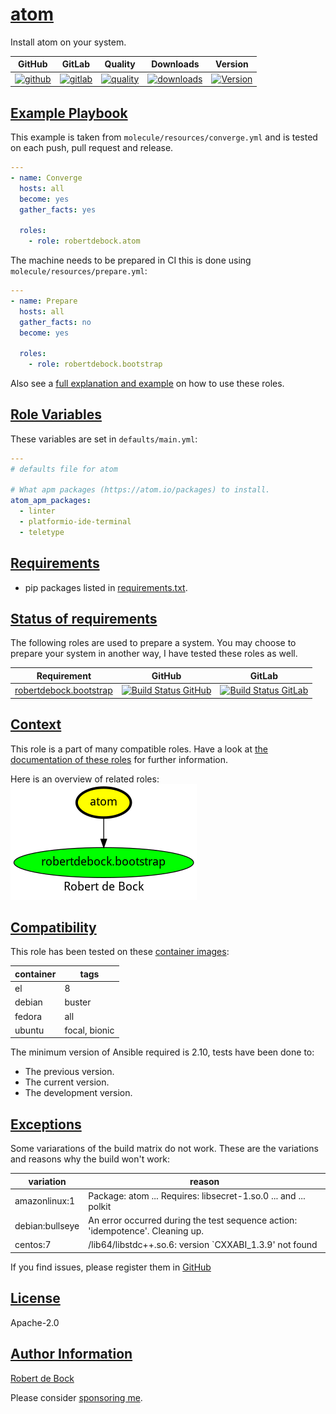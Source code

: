 # [atom](#atom)

Install atom on your system.

|GitHub|GitLab|Quality|Downloads|Version|
|------|------|-------|---------|-------|
|[![github](https://github.com/robertdebock/ansible-role-atom/workflows/Ansible%20Molecule/badge.svg)](https://github.com/robertdebock/ansible-role-atom/actions)|[![gitlab](https://gitlab.com/robertdebock/ansible-role-atom/badges/master/pipeline.svg)](https://gitlab.com/robertdebock/ansible-role-atom)|[![quality](https://img.shields.io/ansible/quality/36572)](https://galaxy.ansible.com/robertdebock/atom)|[![downloads](https://img.shields.io/ansible/role/d/36572)](https://galaxy.ansible.com/robertdebock/atom)|[![Version](https://img.shields.io/github/release/robertdebock/ansible-role-atom.svg)](https://github.com/robertdebock/ansible-role-atom/releases/)|

## [Example Playbook](#example-playbook)

This example is taken from `molecule/resources/converge.yml` and is tested on each push, pull request and release.
```yaml
---
- name: Converge
  hosts: all
  become: yes
  gather_facts: yes

  roles:
    - role: robertdebock.atom
```

The machine needs to be prepared in CI this is done using `molecule/resources/prepare.yml`:
```yaml
---
- name: Prepare
  hosts: all
  gather_facts: no
  become: yes

  roles:
    - role: robertdebock.bootstrap
```

Also see a [full explanation and example](https://robertdebock.nl/how-to-use-these-roles.html) on how to use these roles.

## [Role Variables](#role-variables)

These variables are set in `defaults/main.yml`:
```yaml
---
# defaults file for atom

# What apm packages (https://atom.io/packages) to install.
atom_apm_packages:
  - linter
  - platformio-ide-terminal
  - teletype
```

## [Requirements](#requirements)

- pip packages listed in [requirements.txt](https://github.com/robertdebock/ansible-role-atom/blob/master/requirements.txt).

## [Status of requirements](#status-of-requirements)

The following roles are used to prepare a system. You may choose to prepare your system in another way, I have tested these roles as well.

| Requirement | GitHub | GitLab |
|-------------|--------|--------|
|[robertdebock.bootstrap](https://galaxy.ansible.com/robertdebock/bootstrap)|[![Build Status GitHub](https://github.com/robertdebock/ansible-role-bootstrap/workflows/Ansible%20Molecule/badge.svg)](https://github.com/robertdebock/ansible-role-bootstrap/actions)|[![Build Status GitLab ](https://gitlab.com/robertdebock/ansible-role-bootstrap/badges/master/pipeline.svg)](https://gitlab.com/robertdebock/ansible-role-bootstrap)|

## [Context](#context)

This role is a part of many compatible roles. Have a look at [the documentation of these roles](https://robertdebock.nl/) for further information.

Here is an overview of related roles:
![dependencies](https://raw.githubusercontent.com/robertdebock/ansible-role-atom/png/requirements.png "Dependencies")

## [Compatibility](#compatibility)

This role has been tested on these [container images](https://hub.docker.com/u/robertdebock):

|container|tags|
|---------|----|
|el|8|
|debian|buster|
|fedora|all|
|ubuntu|focal, bionic|

The minimum version of Ansible required is 2.10, tests have been done to:

- The previous version.
- The current version.
- The development version.

## [Exceptions](#exceptions)

Some variarations of the build matrix do not work. These are the variations and reasons why the build won't work:

| variation                 | reason                 |
|---------------------------|------------------------|
| amazonlinux:1 | Package: atom ... Requires: libsecret-1.so.0 ... and ... polkit |
| debian:bullseye | An error occurred during the test sequence action: 'idempotence'. Cleaning up. |
| centos:7 | /lib64/libstdc++.so.6: version `CXXABI_1.3.9' not found |


If you find issues, please register them in [GitHub](https://github.com/robertdebock/ansible-role-atom/issues)

## [License](#license)

Apache-2.0


## [Author Information](#author-information)

[Robert de Bock](https://robertdebock.nl/)

Please consider [sponsoring me](https://github.com/sponsors/robertdebock).

